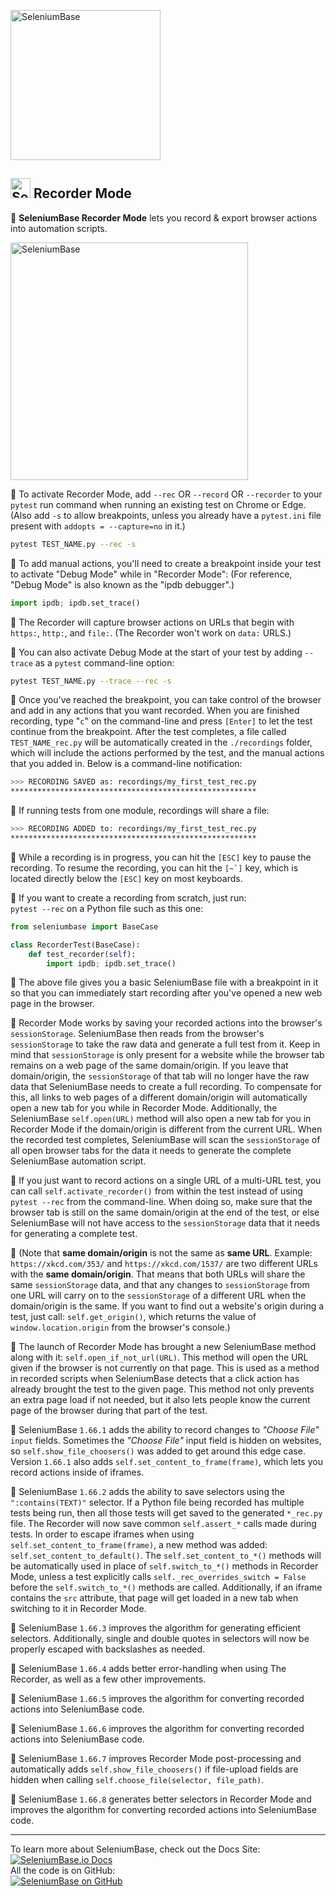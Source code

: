 [<img src="https://seleniumbase.io/cdn/img/sb_logo_10t.png" title="SeleniumBase" width="240">](https://github.com/seleniumbase/SeleniumBase/)

<h2><img src="https://seleniumbase.io/img/logo6.png" title="SeleniumBase" width="32" /> Recorder Mode</h2>

🔴 <b>SeleniumBase Recorder Mode</b> lets you record & export browser actions into automation scripts.<br>

<img src="https://seleniumbase.io/cdn/img/sb_recorder_notification.png" title="SeleniumBase" width="380">

🔴 To activate Recorder Mode, add ``--rec`` OR ``--record`` OR ``--recorder`` to your ``pytest`` run command when running an existing test on Chrome or Edge. (Also add ``-s`` to allow breakpoints, unless you already have a ``pytest.ini`` file present with ``addopts = --capture=no`` in it.)

```bash
pytest TEST_NAME.py --rec -s
```

🔴 To add manual actions, you'll need to create a breakpoint inside your test to activate "Debug Mode" while in "Recorder Mode": (For reference, "Debug Mode" is also known as the "ipdb debugger".)

```python
import ipdb; ipdb.set_trace()
```

🔴 The Recorder will capture browser actions on URLs that begin with ``https:``, ``http:``, and ``file:``. (The Recorder won't work on ``data:`` URLS.)

🔴 You can also activate Debug Mode at the start of your test by adding ``--trace`` as a ``pytest`` command-line option:

```bash
pytest TEST_NAME.py --trace --rec -s
```

🔴 Once you've reached the breakpoint, you can take control of the browser and add in any actions that you want recorded. When you are finished recording, type "``c``" on the command-line and press ``[Enter]`` to let the test continue from the breakpoint. After the test completes, a file called ``TEST_NAME_rec.py`` will be automatically created in the ``./recordings`` folder, which will include the actions performed by the test, and the manual actions that you added in. Below is a command-line notification:

```bash
>>> RECORDING SAVED as: recordings/my_first_test_rec.py
*******************************************************
```

🔴 If running tests from one module, recordings will share a file:

```bash
>>> RECORDING ADDED to: recordings/my_first_test_rec.py
*******************************************************
```

🔴 While a recording is in progress, you can hit the ``[ESC]`` key to pause the recording. To resume the recording, you can hit the ``[~`]`` key, which is located directly below the ``[ESC]`` key on most keyboards.

<p>🔴 If you want to create a recording from scratch, just run:<br><code>pytest --rec</code> on a Python file such as this one:</p>

```python
from seleniumbase import BaseCase

class RecorderTest(BaseCase):
    def test_recorder(self):
        import ipdb; ipdb.set_trace()
```

<p>🔴 The above file gives you a basic SeleniumBase file with a breakpoint in it so that you can immediately start recording after you've opened a new web page in the browser.</p>

<p>🔴 Recorder Mode works by saving your recorded actions into the browser's <code>sessionStorage</code>. SeleniumBase then reads from the browser's <code>sessionStorage</code> to take the raw data and generate a full test from it. Keep in mind that <code>sessionStorage</code> is only present for a website while the browser tab remains on a web page of the same domain/origin. If you leave that domain/origin, the <code>sessionStorage</code> of that tab will no longer have the raw data that SeleniumBase needs to create a full recording. To compensate for this, all links to web pages of a different domain/origin will automatically open a new tab for you while in Recorder Mode. Additionally, the SeleniumBase <code>self.open(URL)</code> method will also open a new tab for you in Recorder Mode if the domain/origin is different from the current URL. When the recorded test completes, SeleniumBase will scan the <code>sessionStorage</code> of all open browser tabs for the data it needs to generate the complete SeleniumBase automation script.</p>

<p>🔴 If you just want to record actions on a single URL of a multi-URL test, you can call <code>self.activate_recorder()</code> from within the test instead of using <code>pytest --rec</code> from the command-line. When doing so, make sure that the browser tab is still on the same domain/origin at the end of the test, or else SeleniumBase will not have access to the <code>sessionStorage</code> data that it needs for generating a complete test.</p>

<p>🔴 (Note that <b>same domain/origin</b> is not the same as <b>same URL</b>. Example: <code>https://xkcd.com/353/</code> and <code>https://xkcd.com/1537/</code> are two different URLs with the <b>same domain/origin</b>. That means that both URLs will share the same <code>sessionStorage</code> data, and that any changes to <code>sessionStorage</code> from one URL will carry on to the <code>sessionStorage</code> of a different URL when the domain/origin is the same. If you want to find out a website's origin during a test, just call: <code>self.get_origin()</code>, which returns the value of <code>window.location.origin</code> from the browser's console.)</p>

<p>🔴 The launch of Recorder Mode has brought a new SeleniumBase method along with it: <code>self.open_if_not_url(URL)</code>. This method will open the URL given if the browser is not currently on that page. This is used as a method in recorded scripts when SeleniumBase detects that a click action has already brought the test to the given page. This method not only prevents an extra page load if not needed, but it also lets people know the current page of the browser during that part of the test.</p>

<p>🔴 SeleniumBase <code>1.66.1</code> adds the ability to record changes to <i>"Choose File"</i> <code>input</code> fields. Sometimes the <i>"Choose File"</i> input field is hidden on websites, so <code>self.show_file_choosers()</code> was added to get around this edge case. Version <code>1.66.1</code> also adds <code>self.set_content_to_frame(frame)</code>, which lets you record actions inside of iframes.</p>

<p>🔴 SeleniumBase <code>1.66.2</code> adds the ability to save selectors using the <code>":contains(TEXT)"</code> selector. If a Python file being recorded has multiple tests being run, then all those tests will get saved to the generated <code>*_rec.py</code> file. The Recorder will now save common <code>self.assert_*</code> calls made during tests. In order to escape iframes when using <code>self.set_content_to_frame(frame)</code>, a new method was added: <code>self.set_content_to_default()</code>. The <code>self.set_content_to_*()</code> methods will be automatically used in place of <code>self.switch_to_*()</code> methods in Recorder Mode, unless a test explicitly calls <code>self._rec_overrides_switch = False</code> before the <code>self.switch_to_*()</code> methods are called. Additionally, if an iframe contains the <code>src</code> attribute, that page will get loaded in a new tab when switching to it in Recorder Mode.</p>

<p>🔴 SeleniumBase <code>1.66.3</code> improves the algorithm for generating efficient selectors. Additionally, single and double quotes in selectors will now be properly escaped with backslashes as needed.</p>

<p>🔴 SeleniumBase <code>1.66.4</code> adds better error-handling when using The Recorder, as well as a few other improvements.</p>

<p>🔴 SeleniumBase <code>1.66.5</code> improves the algorithm for converting recorded actions into SeleniumBase code.</p>

<p>🔴 SeleniumBase <code>1.66.6</code> improves the algorithm for converting recorded actions into SeleniumBase code.</p>

<p>🔴 SeleniumBase <code>1.66.7</code> improves Recorder Mode post-processing and automatically adds <code>self.show_file_choosers()</code> if file-upload fields are hidden when calling <code>self.choose_file(selector, file_path)</code>.</p>

<p>🔴 SeleniumBase <code>1.66.8</code> generates better selectors in Recorder Mode and improves the algorithm for converting recorded actions into SeleniumBase code.</p>

--------

<div>To learn more about SeleniumBase, check out the Docs Site:</div>
<a href="https://seleniumbase.io">
<img src="https://img.shields.io/badge/docs-%20%20SeleniumBase.io-11BBDD.svg" alt="SeleniumBase.io Docs" /></a>

<div>All the code is on GitHub:</div>
<a href="https://github.com/seleniumbase/SeleniumBase">
<img src="https://img.shields.io/badge/✅%20💛%20View%20Code-on%20GitHub%20🌎%20🚀-02A79E.svg" alt="SeleniumBase on GitHub" /></a>
